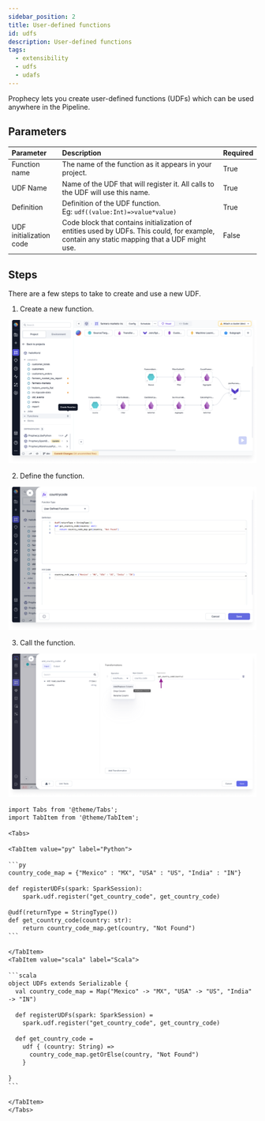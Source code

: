 ```yaml
---
sidebar_position: 2
title: User-defined functions
id: udfs
description: User-defined functions
tags:
  - extensibility
  - udfs
  - udafs
---
```


Prophecy lets you create user-defined functions (UDFs) which can be used anywhere in the Pipeline.

## Parameters

| Parameter               | Description                                                                                                                                 | Required |
| :---------------------- | :------------------------------------------------------------------------------------------------------------------------------------------ | :------- |
| Function name           | The name of the function as it appears in your project.                                                                                     | True     |
| UDF Name                | Name of the UDF that will register it. All calls to the UDF will use this name.                                                             | True     |
| Definition              | Definition of the UDF function. <br/> Eg: `udf((value:Int)=>value*value)`                                                                   | True     |
| UDF initialization code | Code block that contains initialization of entities used by UDFs. This could, for example, contain any static mapping that a UDF might use. | False    |

## Steps

There are a few steps to take to create and use a new UDF.

1. Create a new function.

![Add a function to the pipeline](img/add-function.png)

2. Define the function.

![Define the function](img/define-function.png)

3. Call the function.

![Call the function](img/call-function.png)

````mdx-code-block
import Tabs from '@theme/Tabs';
import TabItem from '@theme/TabItem';

<Tabs>

<TabItem value="py" label="Python">

```py
country_code_map = {"Mexico" : "MX", "USA" : "US", "India" : "IN"}

def registerUDFs(spark: SparkSession):
    spark.udf.register("get_country_code", get_country_code)

@udf(returnType = StringType())
def get_country_code(country: str):
    return country_code_map.get(country, "Not Found")
```

</TabItem>
<TabItem value="scala" label="Scala">

```scala
object UDFs extends Serializable {
  val country_code_map = Map("Mexico" -> "MX", "USA" -> "US", "India" -> "IN")

  def registerUDFs(spark: SparkSession) =
    spark.udf.register("get_country_code", get_country_code)

  def get_country_code =
    udf { (country: String) =>
      country_code_map.getOrElse(country, "Not Found")
    }

}
```

</TabItem>
</Tabs>


````
